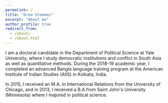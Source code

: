 ```yaml
---
permalink: /
title: "Drew Stommes"
excerpt: "About me"
author_profile: true
redirect_from: 
  - /about/
  - /about.html
---
```


I am a doctoral candidate in the Department of Political Science at Yale University, where I study democratic institutions and conflict in South Asia as well as quantitative methods. During the 2018-19 academic year, I completed an advanced Bangla language training program at the American Institute of Indian Studies (AIIS) in Kolkata, India.

In 2015, I received an M.A. in International Relations from the University of Chicago, and in 2013, I received a B.A from Saint John's University (Minnesota) where I majored in political science.

